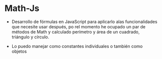 # Math-Js

- Desarrollo de fórmulas en JavaScript para aplicarlo alas funcionalidades que necesite usar después, po rel momento he ocupado un par de métodos de Math y calculado perímetro y área de un cuadrado, triángulo y círculo.

- Lo puedo manejar como constantes individuales o también como objetos